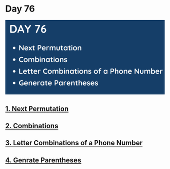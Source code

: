# Day 76

![](../images/day76.png)

## [1. Next Permutation](31.%20Next%20Permutation.md)

## [2. Combinations](77.%20Combinations.md)

## [3. Letter Combinations of a Phone Number](17.%20Letter%20Combinations%20of%20a%20Phone%20Number.md)

## [4. Genrate Parentheses](22.%20Generate%20Parentheses.md)